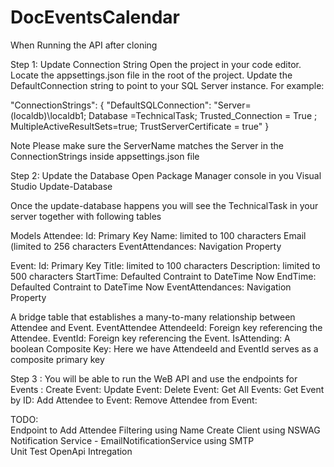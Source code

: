 # DocEventsCalendar

When Running the API after cloning 

Step 1: Update Connection String
Open the project in your code editor.
Locate the appsettings.json file in the root of the project.
Update the DefaultConnection string to point to your SQL Server instance. For example:

"ConnectionStrings": {
  "DefaultSQLConnection": "Server=(localdb)\localdb1; Database =TechnicalTask; Trusted_Connection = True ; MultipleActiveResultSets=true; TrustServerCertificate = true"
}


Note
Please make sure the ServerName matches the Server in the ConnectionStrings inside appsettings.json file 


Step 2: Update the Database
Open Package Manager console in you Visual Studio 
 Update-Database

Once the update-database happens you will see the TechnicalTask in your server together with following tables 

Models
Attendee:
		Id: Primary Key 
		Name: limited to 100 characters
		Email (limited to 256 characters
		EventAttendances: Navigation Property 

Event:
	Id: Primary Key 
	Title: limited to 100 characters
	Description: limited to 500 characters
	StartTime:  Defaulted Contraint to DateTime Now
	EndTime: Defaulted Contraint to DateTime Now
	EventAttendances: Navigation Property


A bridge table that establishes a many-to-many relationship between Attendee and Event.
EventAttendee 
AttendeeId: Foreign key referencing the Attendee.
EventId: Foreign key referencing the Event.
IsAttending: A boolean 
Composite Key: Here we have AttendeeId and EventId serves as a composite primary key


Step 3 : You will be able to run the WeB API and use the endpoints for 
Events : 
	    Create Event:
		Update Event:
		Delete Event:
		Get All Events:
		Get Event by ID:
		Add Attendee to Event:
		Remove Attendee from Event:

TODO:  
       Endpoint to Add Attendee
	   Filtering using Name 
	   Create Client using NSWAG 
	   Notification Service - EmailNotificationService using SMTP 	   
	   Unit Test 
	   OpenApi Intregation 
